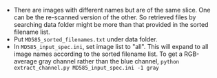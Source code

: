 - There are images with different names but are of the same slice. One can be the re-scanned version of the other. So retrieved files by searching data folder might be more than that provided in the sorted filename list.
- Put `MD585_sorted_filenames.txt` under data folder.
- In `MD585_input_spec.ini`, set image list to "all". This will expand to all image names according to the sorted filename list. To get a RGB-average gray channel rather than the blue channel, `python extract_channel.py MD585_input_spec.ini -1 gray`

